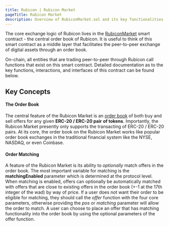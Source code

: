 ```yaml
---
title: Rubicon | Rubicon Market
pageTitle: Rubicon Market
description: Overview of RubiconMarket.sol and its key functionalities
---
```


The core exchange logic of Rubicon lives in the [RubiconMarket](https://github.com/RubiconDeFi/rubicon\_protocol/blob/master/contracts/RubiconMarket.sol) smart contract - the central order book of Rubicon. It is useful to think of this smart contract as a middle layer that facilitates the peer-to-peer exchange of digital assets through an order book.

On-chain, all entities that are trading peer-to-peer through Rubicon call functions that exist on this smart contract. Detailed documentation as to the key functions, interactions, and interfaces of this contract can be found below.

## Key Concepts

#### The Order Book

The central feature of the Rubicon Market is an [order book](https://www.investopedia.com/terms/o/order-book.asp) of both buy and sell offers for any given **ERC-20 / ERC-20 pair** **of tokens**. Importantly, the Rubicon Market presently only supports the transacting of ERC-20 / ERC-20 pairs. At its core, the order book on the Rubicon Market works like popular order book exchanges in the traditional financial system like the NYSE, NASDAQ, or even Coinbase.

#### Order Matching

A feature of the Rubicon Market is its ability to _optionally_ match offers in the order book. The most important variable for matching is the **matchingEnabled** parameter which is determined at the protocol level. When matching is enabled, offers can optionally be automatically matched with offers that are close to existing offers in the order book (+-1 at the 17th integer of the wad) by way of price. If a user does not want their order to be eligible for matching, they should call the _offer_ function with the four core parameters, otherwise providing the _pos_ or _matching_ parameter will allow the order to match. A user can choose to place an offer that has matching functionality into the order book by using the optional parameters of the offer function.

###
